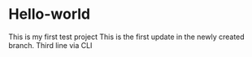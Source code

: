 # Hello-world
This is my first test project
This is the first update in the newly created branch.
Third line via CLI
